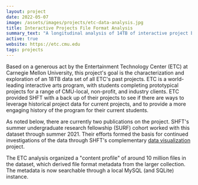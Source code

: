 ```yaml
---
layout: project
date: 2022-05-07
image: /assets/images/projects/etc-data-analysis.jpg
title: Interactive Projects File Format Analysis
summary_text: "A longitudinal analysis of 14TB of interactive project backup data gathered from a 20-year period at Carnegie Mellon's Entertainment Technology Center."
active: true
website: https://etc.cmu.edu
tags: projects
---
```


Based on a generous act by the Entertainment Technology Center (ETC) at
Carnegie Mellon University, this project's goal is the 
characterization and exploration of an 18TB data set of 
all ETC's past projects. ETC is a world-leading interactive
arts program, with students completing prototypical projects
for a range of CMU-local, non-profit, and industry clients.
ETC provided SHFT with a back up of their projects to see 
if there are ways to leverage historical project data for
current projects, and to provide a more engaging history of
the program for their current students.

As noted below, there are currently two publications on the
project. SHFT's summer undergraduate research fellowship (SURF)
cohort worked with this dataset through summer 2021. Their 
efforts formed the basis for continued investigations of the
data through SHFT's complementary [data visualization] project.

The ETC analysis organized a "content profile" of around 10
million files in the dataset, which derived file format
metadata from the larger collection. The metadata is now 
searchable through a local MySQL (and SQLite) instance. 

[data visualization]: /pages/projects/2022-05-12-etc-data-visualization